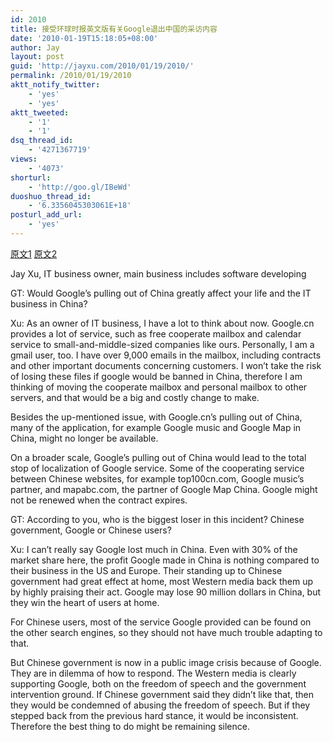 ```yaml
---
id: 2010
title: 接受环球时报英文版有关Google退出中国的采访内容
date: '2010-01-19T15:18:05+08:00'
author: Jay
layout: post
guid: 'http://jayxu.com/2010/01/19/2010/'
permalink: /2010/01/19/2010
aktt_notify_twitter:
    - 'yes'
    - 'yes'
aktt_tweeted:
    - '1'
    - '1'
dsq_thread_id:
    - '4271367719'
views:
    - '4073'
shorturl:
    - 'http://goo.gl/IBeWd'
duoshuo_thread_id:
    - '6.3356045303061E+18'
posturl_add_url:
    - 'yes'
---
```


<a href="http://www.globaltimes.cn/content/499202.shtml" target="_blank">原文1</a> <a href="http://www.globaltimes.cn/content/499015.shtml" target="_blank">原文2</a>

Jay Xu, IT business owner, main business includes software developing

GT: Would Google’s pulling out of China greatly affect your life and the IT business in China?

Xu: As an owner of IT business, I have a lot to think about now. Google.cn provides a lot of service, such as free cooperate mailbox and calendar service to small-and-middle-sized companies like ours. Personally, I am a gmail user, too. I have over 9,000 emails in the mailbox, including contracts and other important documents concerning customers. I won’t take the risk of losing these files if google would be banned in China, therefore I am thinking of moving the cooperate mailbox and personal mailbox to other servers, and that would be a big and costly change to make.

Besides the up-mentioned issue, with Google.cn’s pulling out of China, many of the application, for example Google music and Google Map in China, might no longer be available.

On a broader scale, Google’s pulling out of China would lead to the total stop of localization of Google service. Some of the cooperating service between Chinese websites, for example top100cn.com, Google music’s partner, and mapabc.com, the partner of Google Map China. Google might not be renewed when the contract expires.

GT: According to you, who is the biggest loser in this incident? Chinese government, Google or Chinese users?

Xu: I can’t really say Google lost much in China. Even with 30% of the market share here, the profit Google made in China is nothing compared to their business in the US and Europe. Their standing up to Chinese government had great effect at home, most Western media back them up by highly praising their act. Google may lose 90 million dollars in China, but they win the heart of users at home.

For Chinese users, most of the service Google provided can be found on the other search engines, so they should not have much trouble adapting to that.

But Chinese government is now in a public image crisis because of Google. They are in dilemma of how to respond. The Western media is clearly supporting Google, both on the freedom of speech and the government intervention ground. If Chinese government said they didn’t like that, then they would be condemned of abusing the freedom of speech. But if they stepped back from the previous hard stance, it would be inconsistent. Therefore the best thing to do might be remaining silence.